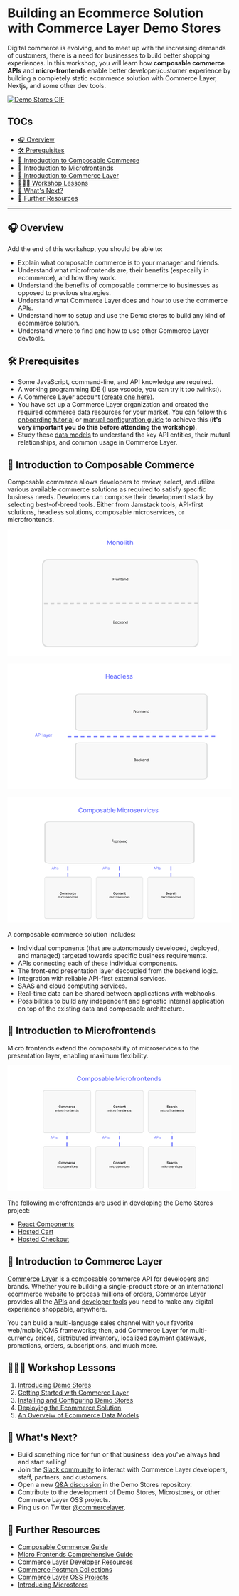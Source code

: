 # Building an Ecommerce Solution with Commerce Layer Demo Stores

Digital commerce is evolving, and to meet up with the increasing demands of customers, there is a need for businesses to build better shopping experiences. In this workshop, you will learn how **composable commerce APIs** and **micro-frontends** enable better developer/customer experience by building a completely static ecommerce solution with Commerce Layer, Nextjs, and some other dev tools.

[![Demo Stores GIF](./assets/demo-stores.gif)](https://commercelayer.github.io/demo-store-core)

## TOCs

- [🎧 Overview](#-overview)
- [🛠 Prerequisites](#-prerequisites)
- [🧱 Introduction to Composable Commerce](#-introduction-to-composable-commerce)
- [🥂 Introduction to Microfrontends](#-introduction-to-microfrontends)
- [🛒 Introduction to Commerce Layer](#-introduction-to-commerce-layer)
- [👨🏾‍🏫 Workshop Lessons](#-workshop-lessons)
- [🚀 What's Next?](#-whats-next)
- [📑 Further Resources](#-further-resources)

---

## 🎧 Overview

Add the end of this workshop, you should be able to:

- Explain what composable commerce is to your manager and friends.
- Understand what microfrontends are, their benefits (especailly in ecommerce), and how they work.
- Understand the benefits of composable commerce to businesses as opposed to previous strategies.
- Understand what Commerce Layer does and how to use the commerce APIs.
- Understand how to setup and use the Demo stores to build any kind of ecommerce solution.
- Understand where to find and how to use other Commerce Layer devtools.

## 🛠 Prerequisites

- Some JavaScript, command-line, and API knowledge are required.
- A working programming IDE (I use vscode, you can try it too :winks:).
- A Commerce Layer account ([create one here](https://dashboard.commercelayer.io/sign_up)).
- You have set up a Commerce Layer organization and created the required commerce data resources for your market. You can follow this [onboarding tutorial](https://docs.commercelayer.io/developers/welcome/onboarding-tutorial) or [manual configuration guide](https://docs.commercelayer.io/developers/welcome/manual-configuration) to achieve this (**it's very important you do this before attending the workshop**).
- Study these [data models](https://commercelayer.io/docs/data-model) to understand the key API entities, their mutual relationships, and common usage in Commerce Layer.

## 🧱 Introduction to Composable Commerce

Composable commerce allows developers to review, select, and utilize various available commerce solutions as required to satisfy specific business needs. Developers can compose their development stack by selecting best-of-breed tools. Either from Jamstack tools, API-first solutions, headless solutions, composable microservices, or microfrontends.

![](./assets/monolith.png)

![](./assets/headless.png)

![](./assets/composable.png)

A composable commerce solution includes:

- Individual components (that are autonomously developed, deployed, and managed) targeted towards specific business requirements.
- APIs connecting each of these individual components.
- The front-end presentation layer decoupled from the backend logic.
- Integration with reliable API-first external services.
- SAAS and cloud computing services.
- Real-time data can be shared between applications with webhooks.
- Possibilities to build any independent and agnostic internal application on top of the existing data and composable architecture.

## 🥂 Introduction to Microfrontends

Micro frontends extend the composability of microservices to the presentation layer, enabling maximum flexibility.

![](./assets/microfrontends.png)

The following microfrontends are used in developing the Demo Stores project:

- [React Components](https://github.com/commercelayer/commercelayer-react-components)
- [Hosted Cart](https://github.com/commercelayer/commercelayer-cart)
- [Hosted Checkout](https://github.com/commercelayer/commercelayer-react-checkout)

## 🛒 Introduction to Commerce Layer

[Commerce Layer](https://commercelayer.io) is a composable commerce API for developers and brands. Whether you’re building a single-product store or an international ecommerce website to process millions of orders, Commerce Layer provides all the [APIs](https://docs.commercelayer.io/core/v/api-reference) and [developer tools](https://commercelayer.io/developers) you need to make any digital experience shoppable, anywhere.

You can build a multi-language sales channel with your favorite web/mobile/CMS frameworks; then, add Commerce Layer for multi-currency prices, distributed inventory, localized payment gateways, promotions, orders, subscriptions, and much more.

## 👨🏾‍🏫 Workshop Lessons

1. [Introducing Demo Stores](./lessons/01.md)
2. [Getting Started with Commerce Layer](./lessons/02.md)
3. [Installing and Configuring Demo Stores](./lessons/03.md)
4. [Deploying the Ecommerce Solution](./lessons/04.md)
5. [An Overveiw of Ecommerce Data Models](./lessons/05.md)

## 🚀 What's Next?

- Build something nice for fun or that business idea you've always had and start selling!
- Join the [Slack community](https://slack.commercelayer.app)  to interact with Commerce Layer developers, staff, partners, and customers.
- Open a new [Q&A discussion](https://github.com/commercelayer/demo-store-core/discussions/categories/q-a) in the Demo Stores repository.
- Contribute to the development of Demo Stores, Microstores, or other Commerce Layer OSS projects.
- Ping us on Twitter [@commercelayer](https://twitter.com/commercelayer).

## 📑 Further Resources

- [Composable Commerce Guide](https://commercelayer.io/docs/core-concepts/composable-commerce)
- [Micro Frontends Comprehensive Guide](https://micro-frontends.org)
- [Commerce Layer Developer Resources](https://commercelayer.io/developers)
- [Commerce Postman Collections](https://www.postman.com/commercelayer)
- [Commerce Layer OSS Projects](https://github.com/commercelayer)
- [Introducing Microstores](https://commercelayer.io/blog/introducing-microstores)
